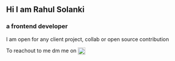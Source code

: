  ##  Hi I am Rahul Solanki
 ### a frontend developer
 I am open for any client project, collab or open source contribution
 
 To reachout to me dm me on    <a href="https://twitter.com/rahulj9a"><img src = "https://user-images.githubusercontent.com/101471306/169535354-5703d14c-bc34-4a60-8189-ef473ee7e6bb.png" width="20px" height="20px" align="center">
 </a>

 
